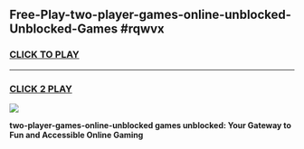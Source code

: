 
## Free-Play-two-player-games-online-unblocked-Unblocked-Games #rqwvx
<h3>
<a href="https://news.freeplayer.one?title=two-player-games-online-unblocked&ref=8M">CLICK TO PLAY</a></h3>
<hr>

<h3>
<a href="https://news.freeplayer.one?title=two-player-games-online-unblocked&ref=8M">CLICK 2 PLAY</a>
  
</h3>

<a href="https://news.freeplayer.one?title=two-player-games-online-unblocked&ref=8M"><img src="https://clearcache.store/games.png"></a>


**two-player-games-online-unblocked games unblocked: Your Gateway to Fun and Accessible Online Gaming**
